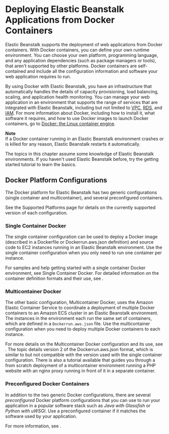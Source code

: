 # Deploying Elastic Beanstalk Applications from Docker Containers<a name="create_deploy_docker"></a>

Elastic Beanstalk supports the deployment of web applications from Docker containers\. With Docker containers, you can define your own runtime environment\. You can choose your own platform, programming language, and any application dependencies \(such as package managers or tools\), that aren't supported by other platforms\. Docker containers are self\-contained and include all the configuration information and software your web application requires to run\.

By using Docker with Elastic Beanstalk, you have an infrastructure that automatically handles the details of capacity provisioning, load balancing, scaling, and application health monitoring\. You can manage your web application in an environment that supports the range of services that are integrated with Elastic Beanstalk, including but not limited to [VPC](http://docs.aws.amazon.com/AmazonVPC/latest/UserGuide/VPC_Introduction.html), [RDS](http://docs.aws.amazon.com/AmazonRDS/latest/UserGuide/Welcome.html), and [IAM](http://docs.aws.amazon.com/IAM/latest/UserGuide/IAM_Introduction.html)\. For more information about Docker, including how to install it, what software it requires, and how to use Docker images to launch Docker containers, go to [Docker: the Linux container engine](http://www.docker.io)\.

**Note**  
If a Docker container running in an Elastic Beanstalk environment crashes or is killed for any reason, Elastic Beanstalk restarts it automatically\.

The topics in this chapter assume some knowledge of Elastic Beanstalk environments\. If you haven't used Elastic Beanstalk before, try the getting started tutorial to learn the basics\.

## Docker Platform Configurations<a name="docker-platform"></a>

The Docker platform for Elastic Beanstalk has two generic configurations \(single container and multicontainer\), and several preconfigured containers\.

See the Supported Platforms page for details on the currently supported version of each configuration\.

### Single Container Docker<a name="docker-platform-single"></a>

The single container configuration can be used to deploy a Docker image \(described in a Dockerfile or Dockerrun\.aws\.json definition\) and source code to EC2 instances running in an Elastic Beanstalk environment\. Use the single container configuration when you only need to run one container per instance\.

For samples and help getting started with a single container Docker environment, see Single Container Docker\. For detailed information on the container definition formats and their use, see \.

### Multicontainer Docker<a name="docker-platform-multi"></a>

The other basic configuration, Multicontainer Docker, uses the Amazon Elastic Container Service to coordinate a deployment of multiple Docker containers to an Amazon ECS cluster in an Elastic Beanstalk environment\. The instances in the environment each run the same set of containers, which are defined in a `Dockerrun.aws.json` file\. Use the multicontainer configuration when you need to deploy multiple Docker containers to each instance\.

For more details on the Multicontainer Docker configuration and its use, see \. The  topic details version 2 of the Dockerrun\.aws\.json format, which is similar to but not compatible with the version used with the single container configuration\. There is also a tutorial available that guides you through a from scratch deployment of a multicontainer environment running a PHP website with an nginx proxy running in front of it in a separate container\.

### Preconfigured Docker Containers<a name="docker-platform-preconfigured"></a>

In addition to the two generic Docker configurations, there are several *preconfigured* Docker platform configurations that you can use to run your application in a popular software stack such as *Java with Glassfish* or *Python with uWSGI*\. Use a preconfigured container if it matches the software used by your application\.

For more information, see \.